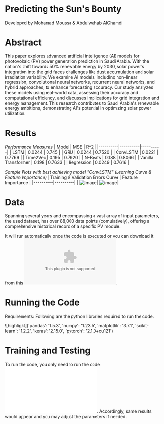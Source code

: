 # Predicting the Sun's Bounty
Developed by Mohamad Moussa & Abdulwahab AlGhamdi

# Abstract
This paper explores advanced artificial intelligence (AI) models for photovoltaic (PV) power generation prediction in Saudi Arabia. With the nation's shift towards 50% renewable energy by 2030, solar power's integration into the grid faces challenges like dust accumulation and solar irradiation variability. We examine AI models, including non-linear regression, convolutional neural networks, recurrent neural networks, and hybrid approaches, to enhance forecasting accuracy. Our study analyzes these models using real-world data, assessing their accuracy and computational efficiency, and discusses implications for grid integration and energy management. This research contributes to Saudi Arabia's renewable energy ambitions, demonstrating AI's potential in optimizing solar power utilization.

# Results
*Performance Measures*
| Model | MSE | R^2 |
|----------|----------|----------|
| LSTM    | 0.0244     | 0.745     |
| GRU    | 0.0244     | 0.7520     |
| ConvLSTM    | 0.0221     | 0.7769     |
| Time2Vec    | 0.195     | 0.7920     |
| N-Beats    | 0.188     | 0.8066     |
| Vanilla Transformer     | 0.198     | 0.7633     |
| Regression    | 0.0249     | 0.7616     |

*Sample Plots with best achieving model "ConvLSTM" (Learning Curve & Feature Importance)*
 | Training & Validation Errors Curve | Feature Importance |
|----------|----------|
| ![image](https://github.com/WahabMo/Predicting-the-Sun-s-Bounty/assets/147597043/fa1f8b0b-bba4-4b04-a038-4ad2afe6dc85)| ![image](https://github.com/WahabMo/Predicting-the-Sun-s-Bounty/assets/147597043/7a8f7d37-ecfe-4118-95b8-89f8e0c4ea00)|

# Data

Spanning several years and encompassing a vast array of input parameters, 
the used dataset, has over 88,000 data points (comulatively), 
offering a comprehensive historical record of a specific PV module. 

It will run automatically once the code is executed or you can download it from this ![link](https://github.com/WahabMo/Predicting-the-Sun-s-Bounty/blob/main/dataset.csv).

# Running the Code
Requirements:
Following are the python libraries required to run the code. 

![highlight]('pandas': '1.5.3',
 'numpy': '1.23.5',
 'matplotlib': '3.7.1',
 'scikit-learn': '1.2.2',
 'keras': '2.15.0',
 'pytorch': '2.1.0+cu121')

# Training and Testing
To run the code, you only need to run the code ![highlight](main.py). Accordingly, same results would appear and you may adjust the parameters if needed.
